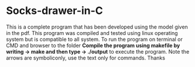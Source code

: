 # Socks-drawer-in-C
This is a complete program that has been developed using the model given in the pdf. This program was compiled and tested using linux operating system but is compatible to all system. To run the program on terminal or CMD and browser to the folder
**Compile the program using makefile by writing 
-> make
and 
then type
-> ./output**
to execute the program. 
Note the arrows are symboliconly, use the text only for commands. Thanks
